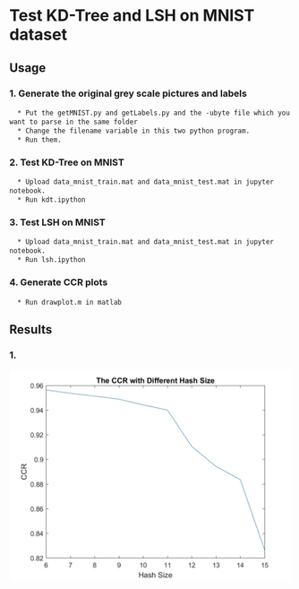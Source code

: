 # Test KD-Tree and LSH on MNIST dataset

## Usage
   ### 1. Generate the original grey scale pictures and labels
      * Put the getMNIST.py and getLabels.py and the -ubyte file which you want to parse in the same folder
      * Change the filename variable in this two python program.
      * Run them.
   ### 2. Test KD-Tree on MNIST
      * Upload data_mnist_train.mat and data_mnist_test.mat in jupyter notebook.
      * Run kdt.ipython
   ### 3. Test LSH on MNIST 
      * Upload data_mnist_train.mat and data_mnist_test.mat in jupyter notebook.
      * Run lsh.ipython
   ### 4. Generate CCR plots
      * Run drawplot.m in matlab
## Results
   ### 1.
   ![alt text](https://github.com/a1xndr/ec504-project/blob/master/test/result/1.jpg)

